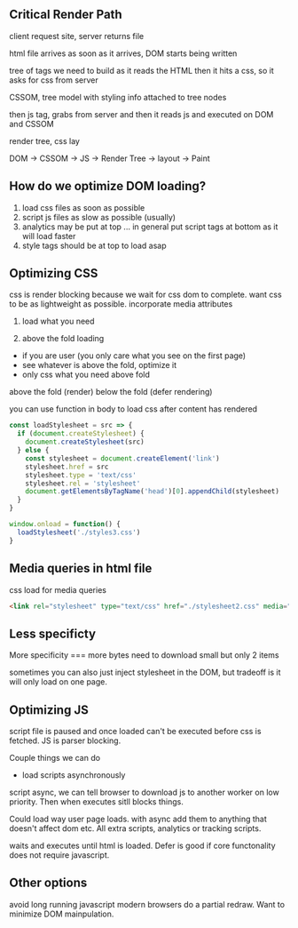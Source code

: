 ## Critical Render Path
client request site, server returns file

html file arrives
as soon as it arrives, DOM starts being written

tree of tags we need to build as it reads the HTML
then it hits a css, so it asks for css from server

CSSOM, tree model with styling info attached to tree nodes

then js tag, grabs from server and then it reads js and executed on DOM
and CSSOM

render tree, css lay

DOM -> CSSOM -> JS -> Render Tree -> layout -> Paint

## How do we optimize DOM loading?
1. load css files as soon as possible
2. script js files as slow as possible (usually)
3. analytics may be put at top ... in general put script tags at bottom as it will load faster
4. style tags should be at top to load asap

## Optimizing CSS
css is render blocking because we wait for css dom to complete.
want css to be as lightweight as possible.
  incorporate
  media attributes

1. load what you need

2. above the fold loading
  - if you are user (you only care what you see on the first page)
  - see whatever is above the fold, optimize it
  - only css what you need above fold

above the fold (render)
below the fold (defer rendering)

you can use function in body to load css after content has rendered

```js
const loadStylesheet = src => {
  if (document.createStylesheet) {
    document.createStylesheet(src)
  } else {
    const stylesheet = document.createElement('link')
    stylesheet.href = src
    stylesheet.type = 'text/css'
    stylesheet.rel = 'stylesheet'
    document.getElementsByTagName('head')[0].appendChild(stylesheet)
  }
}

window.onload = function() {
  loadStylesheet('./styles3.css')
}
```

## Media queries in html file
css load for media queries

```html
<link rel="stylesheet" type="text/css" href="./stylesheet2.css" media="only screen and (min-width: 500px) >
```

## Less specificty
More specificity === more bytes need to download
small but only 2 items

sometimes you can also just inject stylesheet in the DOM, but tradeoff is it will only load on one page.

## Optimizing JS
script file is paused and once loaded can't be executed before css is fetched. JS is parser blocking.

Couple things we can do
- load scripts asynchronously

script async, we can tell browser to download js to another worker on low priority. Then when executes sitll blocks things.

Could load way user page loads.
with async add them to anything that doesn't affect dom etc. All extra scripts, analytics or tracking scripts.

waits and executes until html is loaded. Defer is good if core functonality does not require javascript.

## Other options
avoid long running javascript
modern browsers do a partial redraw. Want to minimize DOM mainpulation.

